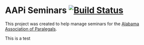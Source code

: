 # AAPi Seminars [![Build Status](https://travis-ci.org/AlabamaParalegals/aapi-seminars.svg?branch=master)](https://travis-ci.org/AlabamaParalegals/aapi-seminars)

This project was created to help manage seminars for the [Alabama Association of Paralegals](http://alabamaparalegals.net).

This is a test
